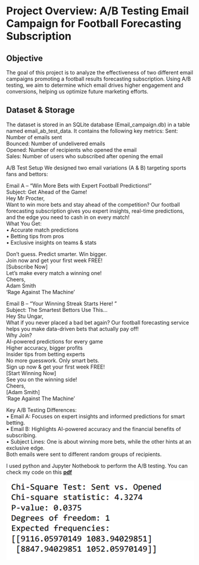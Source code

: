 # Project Overview: A/B Testing Email Campaign for Football Forecasting Subscription

## Objective
The goal of this project is to analyze the effectiveness of two different email campaigns promoting a football results forecasting subscription. Using A/B testing, we aim to determine which email drives higher engagement and conversions, helping us optimize future marketing efforts. 

## Dataset & Storage
The dataset is stored in an SQLite database (Email_campaign.db) in a table named email_ab_test_data. It contains the following key metrics:
Sent: Number of emails sent   
Bounced: Number of undelivered emails  
Opened: Number of recipients who opened the email  
Sales: Number of users who subscribed after opening the email  

A/B Test Setup
We designed two email variations (A & B) targeting sports fans and bettors:

Email A – “Win More Bets with Expert Football Predictions!”  
Subject: Get Ahead of the Game!   
Hey Mr Procter,  
Want to win more bets and stay ahead of the competition? Our football forecasting subscription gives you expert insights, real-time predictions, and the edge you need to cash in on every match!  
What You Get:  
•	Accurate match predictions  
•	Betting tips from pros  
•	Exclusive insights on teams & stats 
 
 
Don’t guess. Predict smarter. Win bigger.  
Join now and get your first week FREE!  
[Subscribe Now]  
Let’s make every match a winning one!   
Cheers,  
Adam Smith    
‘Rage Against The Machine’  



Email B – “Your Winning Streak Starts Here! ”  
Subject: The Smartest Bettors Use This…   
Hey Stu Ungar,  
What if you never placed a bad bet again? Our football forecasting service helps you make data-driven bets that actually pay off!  
Why Join?  
 AI-powered predictions for every game  
 Higher accuracy, bigger profits  
 Insider tips from betting experts  
No more guesswork. Only smart bets.  
Sign up now & get your first week FREE!  
[Start Winning Now]  
See you on the winning side!   
Cheers,  
[Adam Smith]  
‘Rage Against The Machine’  


Key A/B Testing Differences:  
•	Email A: Focuses on expert insights and informed predictions for smart betting.  
•	Email B: Highlights AI-powered accuracy and the financial benefits of subscribing.  
•	Subject Lines: One is about winning more bets, while the other hints at an exclusive edge.    
Both emails were sent to different random groups of recipients.

I used python and Jupyter Nothebook to perform the A/B testing. You can check my code on this **[pdf](https://github.com/DimKaisaris/-A-B-Testing-Email-Campaign-/blob/main/A%2CB%20final%20-%20Jupyter%20Notebook.pdf)**


![s1](Images/s1.png)



